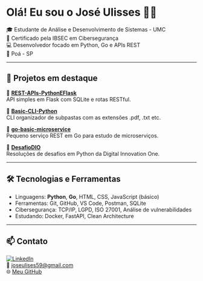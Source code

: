 # Olá! Eu sou o José Ulisses 👨‍💻

🎓 Estudante de Análise e Desenvolvimento de Sistemas - UMC  
🔐 Certificado pela IBSEC em Cibersegurança  
💻 Desenvolvedor focado em Python, Go e APIs REST  
📍 Poá - SP

---

## 🚀 Projetos em destaque

🔹 **[REST-APIs-PythonEFlask](https://github.com/Jesseh78/REST-APIs-PythonEFlask)**  
API simples em Flask com SQLite e rotas RESTful.

🔹 **[Basic-CLI-Python](https://github.com/Jesseh78/Organizador_cli)**  
CLI organizador de subpastas com as extensões .pdf, .txt etc.

🔹 **[go-basic-microservice](https://github.com/Jesseh78/go-basic-microservice)**  
Pequeno serviço REST em Go para estudo de microserviços.

🔹 **[DesafioDIO](https://github.com/Jesseh78/Desafio-DIO)**  
Resoluções de desafios em Python da Digital Innovation One.

---

## 🛠️ Tecnologias e Ferramentas

- Linguagens: **Python**, **Go**, HTML, CSS, JavaScript (básico)
- Ferramentas: Git, GitHub, VS Code, Postman, SQLite
- Cibersegurança: TCP/IP, LGPD, ISO 27001, Análise de vulnerabilidades
- Estudando: Docker, FastAPI, Clean Architecture

---

## 📫 Contato

[![LinkedIn](https://img.shields.io/badge/LinkedIn-blue?style=flat&logo=linkedin)](https://www.linkedin.com/in/josé-ulisses-5385812bb)  
📧 joseulises59@gmail.com  
🌐 [Meu GitHub](https://github.com/Jesseh78)

